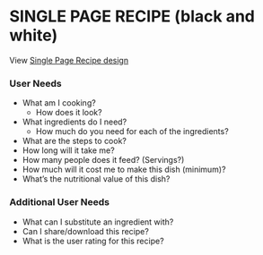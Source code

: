 # SINGLE PAGE RECIPE (black and white)

View [Single Page Recipe design](https://www.figma.com/file/QaPgsdKb1iWaKkgUKuNhLx/Assignment-1?node-id=0%3A1&t=pHJPlka80prnGjN4-1)

### User Needs

- What am I cooking?
    - How does it look?
- What ingredients do I need?
    - How much do you need for each of the ingredients?
- What are the steps to cook?
- How long will it take me?
- How many people does it feed? (Servings?)
- How much will it cost me to make this dish (minimum)?
- What’s the nutritional value of this dish?

### Additional User Needs

- What can I substitute an ingredient with?
- Can I share/download this recipe?
- What is the user rating for this recipe?